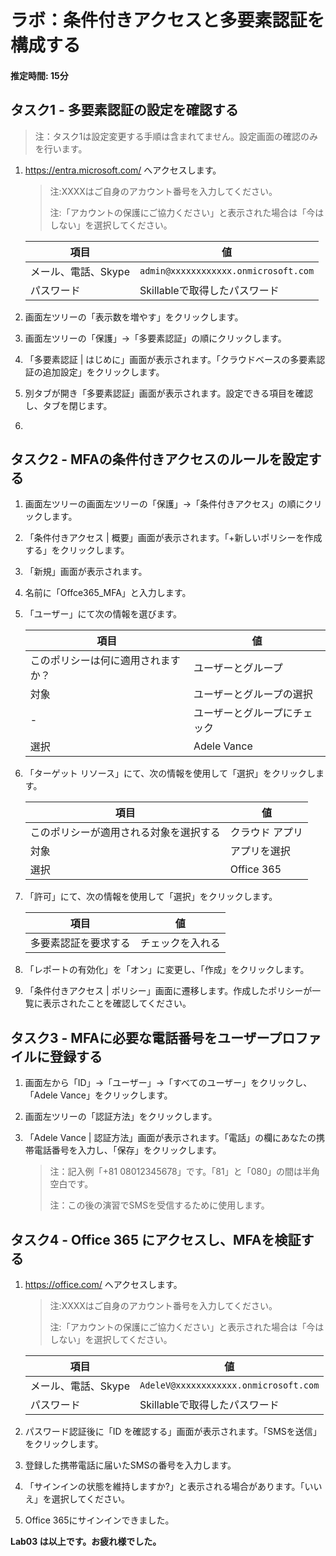 # ラボ：条件付きアクセスと多要素認証を構成する

#### 推定時間: 15分

## タスク1 - 多要素認証の設定を確認する

> 注：タスク1は設定変更する手順は含まれてません。設定画面の確認のみを行います。

1. https://entra.microsoft.com/ へアクセスします。

   > 注:XXXXはご自身のアカウント番号を入力してください。
   >
   > 注:「アカウントの保護にご協力ください」と表示された場合は「今はしない」を選択してください。

   | 項目                | 値                                   |
   | ------------------- | ------------------------------------ |
   | メール、電話、Skype | `admin@xxxxxxxxxxxx.onmicrosoft.com` |
   | パスワード          | Skillableで取得したパスワード        |

2. 画面左ツリーの「表示数を増やす」をクリックします。

3. 画面左ツリーの「保護」→「多要素認証」の順にクリックします。

4. 「多要素認証 | はじめに」画面が表示されます。「クラウドベースの多要素認証の追加設定」をクリックします。

5. 別タブが開き「多要素認証」画面が表示されます。設定できる項目を確認し、タブを閉じます。

6. 

   

## タスク2 - MFAの条件付きアクセスのルールを設定する

1. 画面左ツリーの画面左ツリーの「保護」→「条件付きアクセス」の順にクリックします。

3. 「条件付きアクセス | 概要」画面が表示されます。「+新しいポリシーを作成する」をクリックします。

4. 「新規」画面が表示されます。

4. 名前に「Offce365_MFA」と入力します。

5. 「ユーザー」にて次の情報を選びます。

   | 項目                               | 値                           |
   | ---------------------------------- | ---------------------------- |
   | このポリシーは何に適用されますか？ | ユーザーとグループ           |
   | 対象                               | ユーザーとグループの選択     |
   | -                                  | ユーザーとグループにチェック |
   | 選択                               | Adele Vance                  |

7. 「ターゲット リソース」にて、次の情報を使用して「選択」をクリックします。

   | 項目                                   | 値              |
   | -------------------------------------- | --------------- |
   | このポリシーが適用される対象を選択する | クラウド アプリ |
   | 対象                                   | アプリを選択    |
   | 選択                                   | Office 365      |

8. 「許可」にて、次の情報を使用して「選択」をクリックします。

   | 項目                 | 値               |
   | -------------------- | ---------------- |
   | 多要素認証を要求する | チェックを入れる |

9. 「レポートの有効化」を「オン」に変更し、「作成」をクリックします。

10. 「条件付きアクセス | ポリシー」画面に遷移します。作成したポリシーが一覧に表示されたことを確認してください。

    

    

## タスク3 - MFAに必要な電話番号をユーザープロファイルに登録する

1. 画面左から「ID」→「ユーザー」→「すべてのユーザー」をクリックし、「Adele Vance」をクリックします。

3. 画面左ツリーの「認証方法」をクリックします。

5. 「Adele Vance | 認証方法」画面が表示されます。「電話」の欄にあなたの携帯電話番号を入力し、「保存」をクリックします。

   > 注：記入例「+81 08012345678」です。「81」と「080」の間は半角空白です。
   >
   > 注：この後の演習でSMSを受信するために使用します。

   

## タスク4 - Office 365 にアクセスし、MFAを検証する

1. https://office.com/ へアクセスします。

   > 注:XXXXはご自身のアカウント番号を入力してください。
   >
   > 注:「アカウントの保護にご協力ください」と表示された場合は「今はしない」を選択してください。

   | 項目                | 値                                    |
   | ------------------- | ------------------------------------- |
   | メール、電話、Skype | `AdeleV@xxxxxxxxxxxx.onmicrosoft.com` |
   | パスワード          | Skillableで取得したパスワード         |

2. パスワード認証後に「ID を確認する」画面が表示されます。「SMSを送信」をクリックします。

3. 登録した携帯電話に届いたSMSの番号を入力します。

4. 「サインインの状態を維持しますか?」と表示される場合があります。「いいえ」を選択してください。

5. Office 365にサインインできました。



**Lab03 は以上です。お疲れ様でした。**
